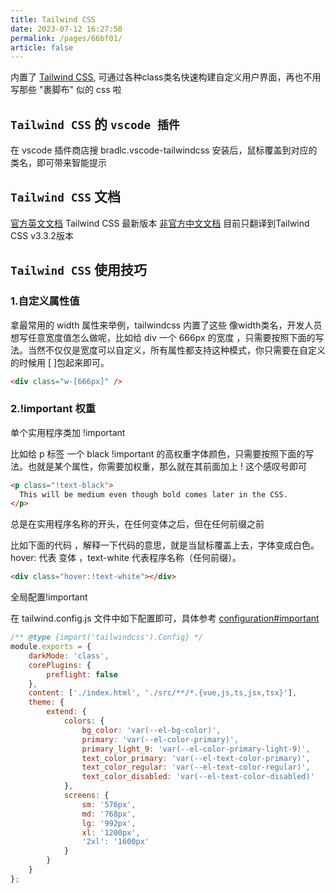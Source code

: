 ```yaml
---
title: Tailwind CSS
date: 2023-07-12 16:27:50
permalink: /pages/66bf01/
article: false
---
```


内置了 [Tailwind CSS](https://www.tailwindcss.cn/docs/installation), 可通过各种class类名快速构建自定义用户界面，再也不用写那些 "裹脚布" 似的 css 啦

## `Tailwind CSS` 的 `vscode 插件`

在 vscode 插件商店搜 bradlc.vscode-tailwindcss 安装后，鼠标覆盖到对应的类名，即可带来智能提示

## `Tailwind CSS` 文档

[官方英文文档](https://tailwindcss.com/docs/installation) Tailwind CSS 最新版本
[非官方中文文档](https://www.tailwindcss.cn/docs/installation) 目前只翻译到Tailwind CSS v3.3.2版本

## `Tailwind CSS` 使用技巧

### 1.自定义属性值

拿最常用的 width 属性来举例，tailwindcss 内置了这些 像width类名，开发人员想写任意宽度值怎么做呢，比如给 div 一个 666px 的宽度 ，只需要按照下面的写法。当然不仅仅是宽度可以自定义，所有属性都支持这种模式，你只需要在自定义的时候用 [ ]包起来即可。

```html
<div class="w-[666px]" />
```
### 2.!important 权重

单个实用程序类加 !important

比如给 p 标签 一个 black !important 的高权重字体颜色，只需要按照下面的写法。也就是某个属性，你需要加权重，那么就在其前面加上 ! 这个感叹号即可

```html
<p class="!text-black">
  This will be medium even though bold comes later in the CSS.
</p>

```
总是在实用程序名称的开头，在任何变体之后，但在任何前缀之前

比如下面的代码 ，解释一下代码的意思，就是当鼠标覆盖上去，字体变成白色。 hover: 代表 变体 ，text-white 代表程序名称（任何前缀）。
```html
<div class="hover:!text-white"></div>
```
全局配置!important

在 tailwind.config.js 文件中如下配置即可，具体参考 [configuration#important](https://tailwindcss.cn/docs/configuration#important)


```js
/** @type {import('tailwindcss').Config} */
module.exports = {
	darkMode: 'class',
	corePlugins: {
		preflight: false
	},
	content: ['./index.html', './src/**/*.{vue,js,ts,jsx,tsx}'],
	theme: {
		extend: {
			colors: {
				bg_color: 'var(--el-bg-color)',
				primary: 'var(--el-color-primary)',
				primary_light_9: 'var(--el-color-primary-light-9)',
				text_color_primary: 'var(--el-text-color-primary)',
				text_color_regular: 'var(--el-text-color-regular)',
				text_color_disabled: 'var(--el-text-color-disabled)'
			},
			screens: {
				sm: '576px',
				md: '768px',
				lg: '992px',
				xl: '1200px',
				'2xl': '1600px'
			}
		}
	}
};

```
